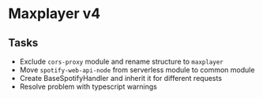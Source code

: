 # Maxplayer v4

## Tasks

- Exclude `cors-proxy` module and rename structure to `maxplayer`
- Move `spotify-web-api-node` from serverless module to common module
- Create BaseSpotifyHandler and inherit it for different requests
- Resolve problem with typescript warnings